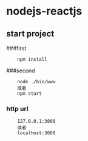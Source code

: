 # nodejs-reactjs

## start project

###first
```
	npm install
```

###second
```
	node ./bin/www  
	或者   
	npm start
```

### http url
```
	127.0.0.1:3000
	或者
	localhost:3000
```
